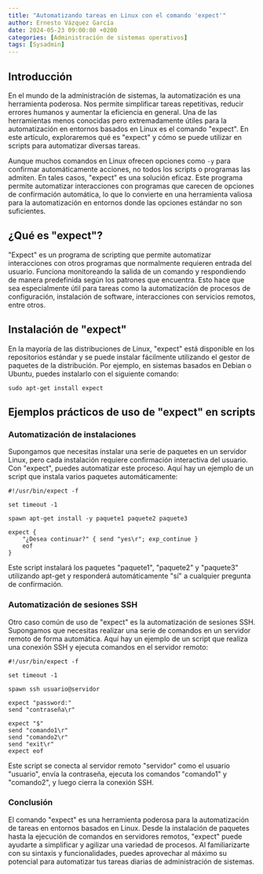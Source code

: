 ```yaml
---
title: "Automatizando tareas en Linux con el comando 'expect'"
author: Ernesto Vázquez García
date: 2024-05-23 09:00:00 +0200
categories: [Administración de sistemas operativos]
tags: [Sysadmin]
---
```


## Introducción

En el mundo de la administración de sistemas, la automatización es una herramienta poderosa. Nos permite simplificar tareas repetitivas, reducir errores humanos y aumentar la eficiencia en general. Una de las herramientas menos conocidas pero extremadamente útiles para la automatización en entornos basados en Linux es el comando "expect". En este artículo, exploraremos qué es "expect" y cómo se puede utilizar en scripts para automatizar diversas tareas.

Aunque muchos comandos en Linux ofrecen opciones como `-y` para confirmar automáticamente acciones, no todos los scripts o programas las admiten. En tales casos, "expect" es una solución eficaz. Este programa permite automatizar interacciones con programas que carecen de opciones de confirmación automática, lo que lo convierte en una herramienta valiosa para la automatización en entornos donde las opciones estándar no son suficientes.


## ¿Qué es "expect"?

"Expect" es un programa de scripting que permite automatizar interacciones con otros programas que normalmente requieren entrada del usuario. Funciona monitoreando la salida de un comando y respondiendo de manera predefinida según los patrones que encuentra. Esto hace que sea especialmente útil para tareas como la automatización de procesos de configuración, instalación de software, interacciones con servicios remotos, entre otros.

## Instalación de "expect"

En la mayoría de las distribuciones de Linux, "expect" está disponible en los repositorios estándar y se puede instalar fácilmente utilizando el gestor de paquetes de la distribución. Por ejemplo, en sistemas basados en Debian o Ubuntu, puedes instalarlo con el siguiente comando:

```
sudo apt-get install expect
```

## Ejemplos prácticos de uso de "expect" en scripts

### Automatización de instalaciones

Supongamos que necesitas instalar una serie de paquetes en un servidor Linux, pero cada instalación requiere confirmación interactiva del usuario. Con "expect", puedes automatizar este proceso. Aquí hay un ejemplo de un script que instala varios paquetes automáticamente:

```
#!/usr/bin/expect -f

set timeout -1

spawn apt-get install -y paquete1 paquete2 paquete3

expect {
    "¿Desea continuar?" { send "yes\r"; exp_continue }
    eof
}
```

Este script instalará los paquetes "paquete1", "paquete2" y "paquete3" utilizando apt-get y responderá automáticamente "sí" a cualquier pregunta de confirmación.

### Automatización de sesiones SSH

Otro caso común de uso de "expect" es la automatización de sesiones SSH. Supongamos que necesitas realizar una serie de comandos en un servidor remoto de forma automática. Aquí hay un ejemplo de un script que realiza una conexión SSH y ejecuta comandos en el servidor remoto:

```
#!/usr/bin/expect -f

set timeout -1

spawn ssh usuario@servidor

expect "password:"
send "contraseña\r"

expect "$"
send "comando1\r"
send "comando2\r"
send "exit\r"
expect eof
```

Este script se conecta al servidor remoto "servidor" como el usuario "usuario", envía la contraseña, ejecuta los comandos "comando1" y "comando2", y luego cierra la conexión SSH.

### Conclusión

El comando "expect" es una herramienta poderosa para la automatización de tareas en entornos basados en Linux. Desde la instalación de paquetes hasta la ejecución de comandos en servidores remotos, "expect" puede ayudarte a simplificar y agilizar una variedad de procesos. Al familiarizarte con su sintaxis y funcionalidades, puedes aprovechar al máximo su potencial para automatizar tus tareas diarias de administración de sistemas.





